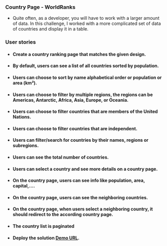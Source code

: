 ### Country Page - WorldRanks
- Quite often, as a developer, you will have to work with a larger amount of data. In this challenge, I worked with a more complicated set of data of countries and display it in a table.

### User stories
- #### Create a country ranking page that matches the given design.

- #### By default, users can see a list of all countries sorted by population.

- #### Users can choose to sort by name alphabetical order or population or area (km²).

- #### Users can choose to filter by multiple regions, the regions can be Americas, Antarctic, Africa, Asia, Europe, or Oceania.

- #### Users can choose to filter countries that are members of the United Nations.

- #### Users can choose to filter countries that are independent.

- #### Users can filter/search for countries by their names, regions or subregions.

- #### Users can see the total number of countries.

- #### Users can select a country and see more details on a country page.

- #### On the country page, users can see info like population, area, capital,....

- #### On the country page, users can see the neighboring countries.

- #### On the country page, when users select a neighboring country, it should redirect to the according country page.

- #### The country list is paginated

- #### Deploy the solution [Demo URL](https://country-world-ranks-by-georgeantwan.vercel.app/).
